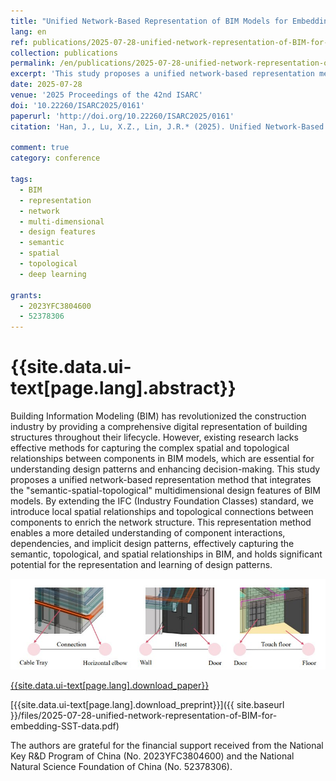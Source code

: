 ```yaml
---
title: "Unified Network-Based Representation of BIM Models for Embedding Semantic, Spatial, and Topological Data"
lang: en
ref: publications/2025-07-28-unified-network-representation-of-BIM-for-embedding-SST-data
collection: publications
permalink: /en/publications/2025-07-28-unified-network-representation-of-BIM-for-embedding-SST-data
excerpt: 'This study proposes a unified network-based representation method that integrates the multidimensional semantic, spatial, topological features of BIM models'
date: 2025-07-28
venue: '2025 Proceedings of the 42nd ISARC'
doi: '10.22260/ISARC2025/0161'
paperurl: 'http://doi.org/10.22260/ISARC2025/0161'
citation: 'Han, J., Lu, X.Z., Lin, J.R.* (2025). Unified Network-Based Representation of BIM Models for Embedding Semantic, Spatial, and Topological Data. <i>2025 Proceedings of the 42nd ISARC</i>, 1245-1251. Montreal, Canada. doi: 10.22260/ISARC2025/0161'

comment: true
category: conference

tags: 
  - BIM
  - representation
  - network
  - multi-dimensional
  - design features
  - semantic
  - spatial
  - topological
  - deep learning

grants:
  - 2023YFC3804600
  - 52378306
---
```


{{site.data.ui-text[page.lang].abstract}}
====

Building Information Modeling (BIM) has revolutionized the construction industry by providing a comprehensive digital representation of building structures throughout their lifecycle. However, existing research lacks effective methods for capturing the complex spatial and topological relationships between components in BIM models, which are essential for understanding design patterns and enhancing decision-making. This study proposes a unified network-based representation method that integrates the "semantic-spatial-topological" multidimensional design features of BIM models. By extending the IFC (Industry Foundation Classes) standard, we introduce local spatial relationships and topological connections between components to enrich the network structure. This representation method enables a more detailed understanding of component interactions, dependencies, and implicit design patterns, effectively capturing the semantic, topological, and spatial relationships in BIM, and holds significant potential for the representation and learning of design patterns.

![graphical abstract](/images/2025-07-28-unified-network-representation-of-BIM-for-embedding-SST-data-ga.jpg)

[{{site.data.ui-text[page.lang].download_paper}}]({{page.paperurl}})

[{{site.data.ui-text[page.lang].download_preprint}}]({{ site.baseurl }}/files/2025-07-28-unified-network-representation-of-BIM-for-embedding-SST-data.pdf)

The authors are grateful for the financial support received from the National Key R&D Program of China (No. 2023YFC3804600) and the National Natural Science Foundation of China (No. 52378306).